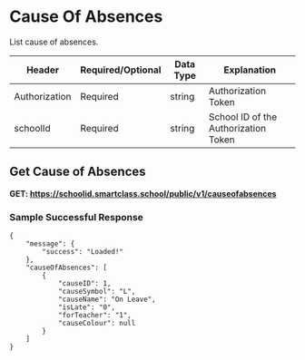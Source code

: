 # Cause Of Absences
List cause of absences.

Header | Required/Optional | Data Type | Explanation
------ | ----------------- | --------- | -----------
Authorization | Required | string | Authorization Token
schoolId | Required | string | School ID of the Authorization Token


## Get Cause of Absences

**GET: https://schoolid.smartclass.school/public/v1/causeofabsences**

### Sample Successful Response
```
{
    "message": {
        "success": "Loaded!"
    },
    "causeOfAbsences": [
        {
            "causeID": 1,
            "causeSymbol": "L",
            "causeName": "On Leave",
            "isLate": "0",
            "forTeacher": "1",
            "causeColour": null
        }
    ]
}
```
